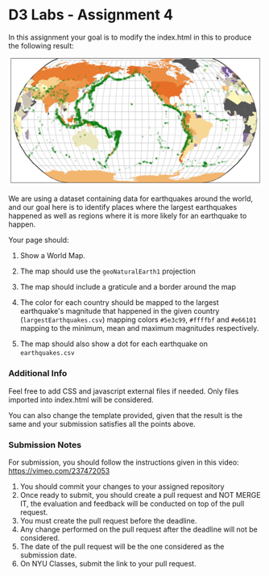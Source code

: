 # D3 Labs - Assignment 4

In this assignment your goal is to modify the index.html in this to produce the following result:

![alt text](Page.png)

We are using a dataset containing data for earthquakes around the world, and our goal here is to identify places where the largest earthquakes happened as well as regions where it is more likely for an earthquake to happen.

Your page should:

1. Show a World Map.

2. The map should use the `geoNaturalEarth1` projection

3. The map should include a graticule and a border around the map

4. The color for each country should be mapped to the largest earthquake's magnitude that happened in the given country (`largestEarthquakes.csv`) mapping colors `#5e3c99`, `#ffffbf` and `#e66101` mapping to the minimum, mean and maximum magnitudes respectively.

5. The map should also show a dot for each earthquake on `earthquakes.csv`

### Additional Info
Feel free to add CSS and javascript external files if needed. Only files imported into index.html will be considered.

You can also change the template provided, given that the result is the same and your submission satisfies all the points above.

### Submission Notes
For submission, you should follow the instructions given in this video: https://vimeo.com/237472053


1. You should commit your changes to your assigned repository
2. Once ready to submit, you should create a pull request and NOT MERGE IT, the evaluation and feedback will be conducted on top of the pull request.
3. You must create the pull request before the deadline.
4. Any change performed on the pull request after the deadline will not be considered.
5. The date of the pull request will be the one considered as the submission date.
6. On NYU Classes, submit the link to your pull request. 